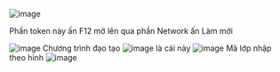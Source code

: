 
![image](https://github.com/quangdang1412/authlogin/assets/111364708/07ff166d-f7d6-4faf-b5f5-274ff14d86e4)


Phần token này ấn F12 mở lên qua phần Network ấn Làm mới


![image](https://github.com/quangdang1412/authlogin/assets/111364708/55b3697b-820d-4e56-a7d6-956d27756c40)
Chương trình đạo tạo 
![image](https://github.com/quangdang1412/authlogin/assets/111364708/1f56dbd8-fe8e-4fe7-8f5f-9420e7dcb6c2)
là cái này ![image](https://github.com/quangdang1412/authlogin/assets/111364708/64bd7ae8-8a5a-4bc1-b762-d30e3d4864f0)
Mã lớp nhập theo hình ![image](https://github.com/quangdang1412/authlogin/assets/111364708/cc95687a-2dec-4803-836f-f153ea17b36b)



